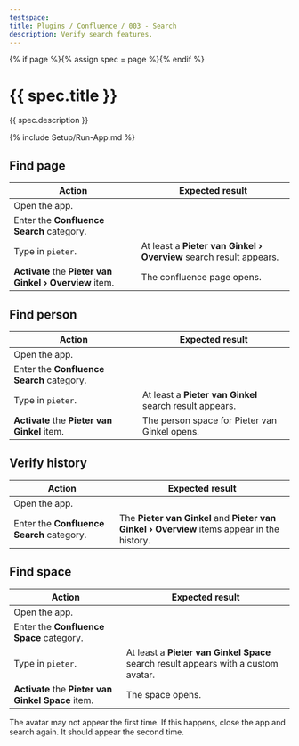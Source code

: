 ```yaml
---
testspace:
title: Plugins / Confluence / 003 - Search
description: Verify search features.
---
```


{% if page %}{% assign spec = page %}{% endif %}

# {{ spec.title }}

{{ spec.description }}

{% include Setup/Run-App.md %}

## Find page

| Action                                                  | Expected result                                                    |
| ------------------------------------------------------- | ------------------------------------------------------------------ |
| Open the app.                                           |                                                                    |
| Enter the **Confluence Search** category.               |                                                                    |
| Type in `pieter`.                                       | At least a **Pieter van Ginkel › Overview** search result appears. |
| **Activate** the **Pieter van Ginkel › Overview** item. | The confluence page opens.                                         |

## Find person

| Action                                       | Expected result                                         |
| -------------------------------------------- | ------------------------------------------------------- |
| Open the app.                                |                                                         |
| Enter the **Confluence Search** category.    |                                                         |
| Type in `pieter`.                            | At least a **Pieter van Ginkel** search result appears. |
| **Activate** the **Pieter van Ginkel** item. | The person space for Pieter van Ginkel opens.           |

## Verify history

| Action                                    | Expected result                                                                             |
| ----------------------------------------- | ------------------------------------------------------------------------------------------- |
| Open the app.                             |                                                                                             |
| Enter the **Confluence Search** category. | The **Pieter van Ginkel** and **Pieter van Ginkel › Overview** items appear in the history. |

## Find space

| Action                                             | Expected result                                                                    |
| -------------------------------------------------- | ---------------------------------------------------------------------------------- |
| Open the app.                                      |                                                                                    |
| Enter the **Confluence Space** category.           |                                                                                    |
| Type in `pieter`.                                  | At least a **Pieter van Ginkel Space** search result appears with a custom avatar. |
| **Activate** the **Pieter van Ginkel Space** item. | The space opens.                                                                   |

The avatar may not appear the first time. If this happens, close the app and
search again. It should appear the second time.
